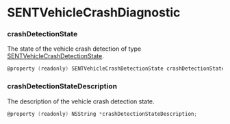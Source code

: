 # SENTVehicleCrashDiagnostic

### crashDetectionState

The state of the vehicle crash detection of type [SENTVehicleCrashDetectionState](sentvehiclecrashdetectionstate.md).

```objectivec
@property (readonly) SENTVehicleCrashDetectionState crashDetectionState;
```

### crashDetectionStateDescription

The description of the vehicle crash detection state.

```objectivec
@property (readonly) NSString *crashDetectionStateDescription;
```

